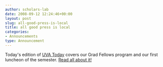 ```yaml
---
author: scholars-lab
date: 2008-09-12 12:24:46+00:00
layout: post
slug: all-good-press-is-local
title: all good press is local
categories:
- Announcements
type: Announcement
---
```


Today's edition of [UVA Today](http://www.virginia.edu/uvatoday/index.php) covers our Grad Fellows program and our first luncheon of the semester. [Read all about it!](https://news.virginia.edu/content/scholars-lab-helps-uva-graduate-students-expand-their-research)

